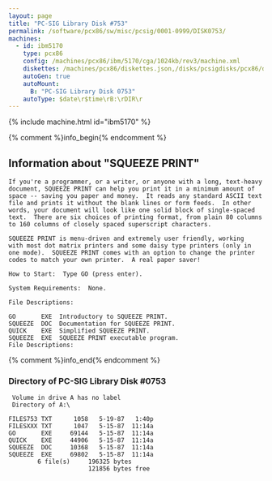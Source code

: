 ```yaml
---
layout: page
title: "PC-SIG Library Disk #753"
permalink: /software/pcx86/sw/misc/pcsig/0001-0999/DISK0753/
machines:
  - id: ibm5170
    type: pcx86
    config: /machines/pcx86/ibm/5170/cga/1024kb/rev3/machine.xml
    diskettes: /machines/pcx86/diskettes.json,/disks/pcsigdisks/pcx86/diskettes.json
    autoGen: true
    autoMount:
      B: "PC-SIG Library Disk 0753"
    autoType: $date\r$time\rB:\rDIR\r
---
```


{% include machine.html id="ibm5170" %}

{% comment %}info_begin{% endcomment %}

## Information about "SQUEEZE PRINT"

    If you're a programmer, or a writer, or anyone with a long, text-heavy
    document, SQUEEZE PRINT can help you print it in a minimum amount of
    space -- saving you paper and money.  It reads any standard ASCII text
    file and prints it without the blank lines or form feeds.  In other
    words, your document will look like one solid block of single-spaced
    text.  There are six choices of printing format, from plain 80 columns
    to 160 columns of closely spaced superscript characters.
    
    SQUEEZE PRINT is menu-driven and extremely user friendly, working
    with most dot matrix printers and some daisy type printers (only in
    one mode).  SQUEEZE PRINT comes with an option to change the printer
    codes to match your own printer.  A real paper saver!
    
    How to Start:  Type GO (press enter).
    
    System Requirements:  None.
    
    File Descriptions:
    
    GO       EXE  Introductory to SQUEEZE PRINT.
    SQUEEZE  DOC  Documentation for SQUEEZE PRINT.
    QUICK    EXE  Simplified SQUEEZE PRINT.
    SQUEEZE  EXE  SQUEEZE PRINT executable program.
    File Descriptions:
{% comment %}info_end{% endcomment %}


### Directory of PC-SIG Library Disk #0753

     Volume in drive A has no label
     Directory of A:\

    FILES753 TXT      1058   5-19-87   1:40p
    FILESXXX TXT      1047   5-15-87  11:14a
    GO       EXE     69144   5-15-87  11:14a
    QUICK    EXE     44906   5-15-87  11:14a
    SQUEEZE  DOC     10368   5-15-87  11:14a
    SQUEEZE  EXE     69802   5-15-87  11:14a
            6 file(s)     196325 bytes
                          121856 bytes free

